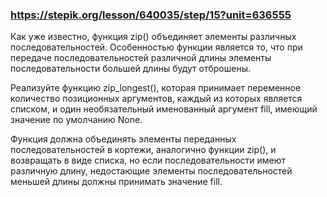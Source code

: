 ### https://stepik.org/lesson/640035/step/15?unit=636555

Как уже известно, функция zip() объединяет элементы различных последовательностей. Особенностью функции является то, что при передаче последовательностей различной длины элементы последовательности большей длины будут отброшены.

Реализуйте функцию zip_longest(), которая принимает переменное количество позиционных аргументов, каждый из которых является списком, и один необязательный именованный аргумент fill, имеющий значение по умолчанию None.

Функция должна объединять элементы переданных последовательностей в кортежи, аналогично функции zip(), и возвращать в виде списка, но если последовательности имеют различную длину, недостающие элементы последовательностей меньшей длины должны принимать значение fill.
